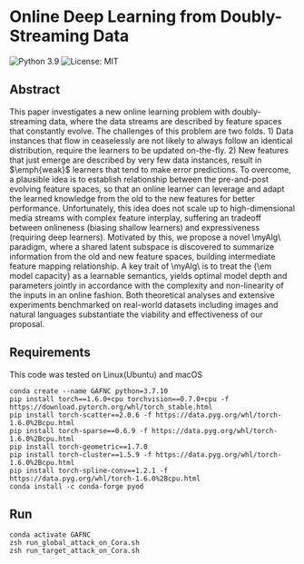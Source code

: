# Online Deep Learning from Doubly-Streaming Data
![Python 3.9](https://img.shields.io/badge/python-3.9-green.svg)
![License: MIT](https://img.shields.io/badge/License-MIT-green.svg)
## Abstract
This paper investigates a new online learning problem with doubly-streaming data,
where the data streams are described by feature spaces that constantly evolve.
    The challenges of this problem are two folds.
    1) Data instances that flow in ceaselessly
    are not likely to always follow an identical distribution,
    require the learners to be updated on-the-fly.
    2) New features that just emerge are described by 
    very few data instances, 
    result in $\emph{weak}$ learners that tend to make error predictions.
    To overcome,
    a plausible idea is to establish relationship
    between the pre-and-post evolving feature spaces,
    so that an online learner can leverage and adapt 
    the learned knowledge from the old 
    to the new features for better performance.
    Unfortunately, this idea does not scale up to 
    high-dimensional media streams 
    with complex feature interplay,
    suffering an tradeoff between onlineness 
    (biasing shallow learners)
    and expressiveness (requiring deep learners).
    Motivated by this,
    we propose a novel \myAlg\ paradigm,
    where a shared latent subspace is discovered 
    to  summarize information from the old and new feature spaces,
    building intermediate feature mapping relationship.
    A key trait of \myAlg\ is to treat
    the {\em model capacity} as a learnable semantics,
    yields optimal model depth and parameters jointly in accordance 
    with the complexity and non-linearity of the inputs
    in an online fashion.
    Both theoretical analyses and extensive experiments benchmarked on
    real-world datasets including images and natural languages
    substantiate the viability and effectiveness of our proposal.
## Requirements
This code was tested on Linux(Ubuntu) and macOS
```
conda create --name GAFNC python=3.7.10
pip install torch==1.6.0+cpu torchvision==0.7.0+cpu -f https://download.pytorch.org/whl/torch_stable.html
pip install torch-scatter==2.0.6 -f https://data.pyg.org/whl/torch-1.6.0%2Bcpu.html
pip install torch-sparse==0.6.9 -f https://data.pyg.org/whl/torch-1.6.0%2Bcpu.html
pip install torch-geometric==1.7.0
pip install torch-cluster==1.5.9 -f https://data.pyg.org/whl/torch-1.6.0%2Bcpu.html
pip install torch-spline-conv==1.2.1 -f https://data.pyg.org/whl/torch-1.6.0%2Bcpu.html
conda install -c conda-forge pyod
```

## Run
```angular2html
conda activate GAFNC
zsh run_global_attack_on_Cora.sh
zsh run_target_attack_on_Cora.sh
```

